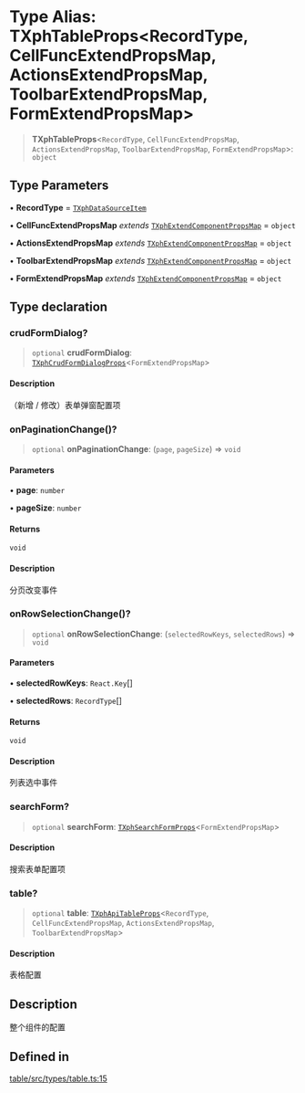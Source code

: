 # Type Alias: TXphTableProps\<RecordType, CellFuncExtendPropsMap, ActionsExtendPropsMap, ToolbarExtendPropsMap, FormExtendPropsMap\>

> **TXphTableProps**\<`RecordType`, `CellFuncExtendPropsMap`, `ActionsExtendPropsMap`, `ToolbarExtendPropsMap`, `FormExtendPropsMap`\>: `object`

## Type Parameters

• **RecordType** = [`TXphDataSourceItem`](TXphDataSourceItem.md)

• **CellFuncExtendPropsMap** *extends* [`TXphExtendComponentPropsMap`](TXphExtendComponentPropsMap.md) = `object`

• **ActionsExtendPropsMap** *extends* [`TXphExtendComponentPropsMap`](TXphExtendComponentPropsMap.md) = `object`

• **ToolbarExtendPropsMap** *extends* [`TXphExtendComponentPropsMap`](TXphExtendComponentPropsMap.md) = `object`

• **FormExtendPropsMap** *extends* [`TXphExtendComponentPropsMap`](TXphExtendComponentPropsMap.md) = `object`

## Type declaration

### crudFormDialog?

> `optional` **crudFormDialog**: [`TXphCrudFormDialogProps`](TXphCrudFormDialogProps.md)\<`FormExtendPropsMap`\>

#### Description

（新增 / 修改）表单弹窗配置项

### onPaginationChange()?

> `optional` **onPaginationChange**: (`page`, `pageSize`) => `void`

#### Parameters

• **page**: `number`

• **pageSize**: `number`

#### Returns

`void`

#### Description

分页改变事件

### onRowSelectionChange()?

> `optional` **onRowSelectionChange**: (`selectedRowKeys`, `selectedRows`) => `void`

#### Parameters

• **selectedRowKeys**: `React.Key`[]

• **selectedRows**: `RecordType`[]

#### Returns

`void`

#### Description

列表选中事件

### searchForm?

> `optional` **searchForm**: [`TXphSearchFormProps`](TXphSearchFormProps.md)\<`FormExtendPropsMap`\>

#### Description

搜索表单配置项

### table?

> `optional` **table**: [`TXphApiTableProps`](TXphApiTableProps.md)\<`RecordType`, `CellFuncExtendPropsMap`, `ActionsExtendPropsMap`, `ToolbarExtendPropsMap`\>

#### Description

表格配置

## Description

整个组件的配置

## Defined in

[table/src/types/table.ts:15](https://github.com/XiaoPiHong/xph-crud/blob/7515b2133578ebc5c9e01d24589011620605cd71/packages/table/src/types/table.ts#L15)
